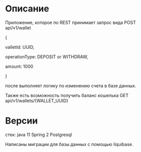 # Описание
Приложение, которое по REST принимает запрос вида
 POST api/v1/wallet
 
 {
 
 valletId: UUID,
 
 operationType: DEPOSIT or WITHDRAW,
 
 amount: 1000
 
 }
 
 после выполняет логику по изменению счета в базе данных.
 
 Также есть возможность получить баланс кошелька
 GET api/v1/wallets/{WALLET_UUID}

 # Версии
 стек:
 java 11
 Spring 2
 Postgresql
 
 Написаны миграции для базы данных с помощью liquibase.
